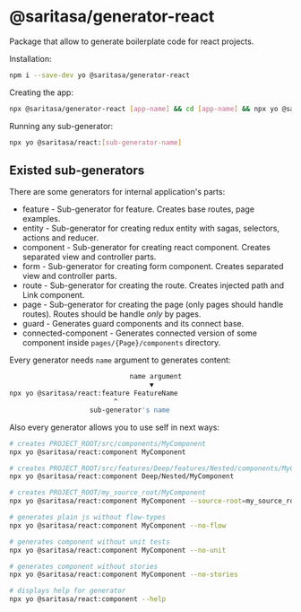 # @saritasa/generator-react

Package that allow to generate boilerplate code for react projects.

Installation:
```bash
npm i --save-dev yo @saritasa/generator-react
```

Creating the app:
```bash
npx @saritasa/generator-react [app-name] && cd [app-name] && npx yo @saritasa/react
```

Running any sub-generator:
```bash
npx yo @saritasa/react:[sub-generator-name]
```

## Existed sub-generators
There are some generators for internal application's parts:
- feature - Sub-generator for feature. Creates base routes, page examples.
- entity - Sub-generator for creating redux entity with sagas, selectors, actions and reducer.
- component - Sub-generator for creating react component. Creates separated view and controller parts.
- form - Sub-generator for creating form component. Creates separated view and controller parts.
- route - Sub-generator for creating the route. Creates injected path and Link component. 
- page - Sub-generator for creating the page (only pages should handle routes). Routes should be handle 
_only_ by pages. 
- guard - Generates guard components and its connect base.
- connected-component - Generates connected version of some component inside `pages/{Page}/components` directory.

Every generator needs `name` argument to generates content:
```bash
                              name argument
                                   ▼
npx yo @saritasa/react:feature FeatureName
                          ^
                    sub-generator's name
```

Also every generator allows you to use self in next ways:
```bash
# creates PROJECT_ROOT/src/components/MyComponent
npx yo @saritasa/react:component MyComponent

# creates PROJECT_ROOT/src/features/Deep/features/Nested/components/MyComponent
npx yo @saritasa/react:component Deep/Nested/MyComponent

# creates PROJECT_ROOT/my_source_root/MyComponent
npx yo @saritasa/react:component MyComponent --source-root=my_source_root

# generates plain js without flow-types
npx yo @saritasa/react:component MyComponent --no-flow

# generates component without unit tests
npx yo @saritasa/react:component MyComponent --no-unit

# generates component without stories
npx yo @saritasa/react:component MyComponent --no-stories

# displays help for generator
npx yo @saritasa/react:component --help
```

